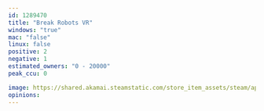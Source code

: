 ```yaml
---
id: 1289470
title: "Break Robots VR"
windows: "true"
mac: "false"
linux: false
positive: 2
negative: 1
estimated_owners: "0 - 20000"
peak_ccu: 0

image: https://shared.akamai.steamstatic.com/store_item_assets/steam/apps/1289470/header.jpg?t=1711546240
opinions:
---
```

